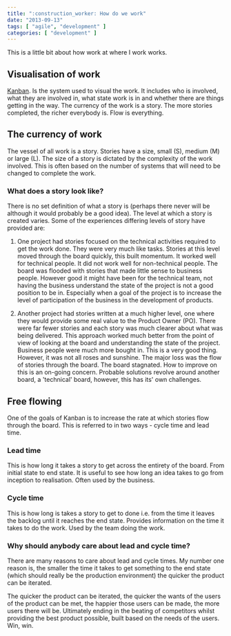 ```yaml
---
title: ":construction_worker: How do we work"
date: "2013-09-13"
tags: [ "agile", "development" ]
categories: [ "development" ]
---
```


This is a little bit about how work at where I work works.

## Visualisation of work

[Kanban](http://en.wikipedia.org/wiki/Kanban_(development)). Is the system used
to visual the work. It includes who is involved, what they are involved in,
what state work is in and whether there are things getting in the way. The
currency of the work is a story. The more stories completed, the richer
everybody is. Flow is everything.

## The currency of work

The vessel of all work is a story. Stories have a size, small (S), medium (M)
or large (L). The size of a story is dictated by the complexity of the work
involved. This is often based on the number of systems that will need to be
changed to complete the work.

### What does a story look like?

There is no set definition of what a story is (perhaps there never will be
although it would probably be a good idea). The level at which a story is
created varies. Some of the experiences differing levels of story have provided
are:

1. One project had stories focused on the technical activities required to get
   the work done. They were very much like tasks. Stories at this level moved
   through the board quickly, this built momentum. It worked well for technical
   people. It did not work well for non-technical people. The board was flooded
   with stories that made little sense to business people. However good it
   might have been for the technical team, not having the business understand
   the state of the project is not a good position to be in. Especially when a
   goal of the project is to increase the level of participation of the
   business in the development of products.

1. Another project had stories written at a much higher level, one where they
   would provide some real value to the Product Owner (PO). There were far
   fewer stories and each story was much clearer about what was being
   delivered. This approach worked much better from the point of view of
   looking at the board and understanding the state of the project. Business
   people were much more bought in. This is a very good thing. However, it was
   not all roses and sunshine. The major loss was the flow of stories through
   the board. The board stagnated. How to improve on this is an on-going
   concern. Probable solutions revolve around another board, a 'technical'
   board, however, this has its' own challenges.

## Free flowing

One of the goals of Kanban is to increase the rate at which stories flow
through the board. This is referred to in two ways - cycle time and lead time.

### Lead time

This is how long it takes a story to get across the entirety of the board. From
initial state to end state. It is useful to see how long an idea takes to go
from inception to realisation. Often used by the business.

### Cycle time

This is how long is takes a story to get to done i.e. from the time it leaves
the backlog until it reaches the end state. Provides information on the time it
takes to do the work. Used by the team doing the work.

### Why should anybody care about lead and cycle time?

There are many reasons to care about lead and cycle times. My number one reason
is, the smaller the time it takes to get something to the end state (which
should really be the production environment) the quicker the product can be
iterated.

The quicker the product can be iterated, the quicker the wants of the users of
the product can be met, the happier those users can be made, the more users
there will be. Ultimately ending in the beating of competitors whilst providing
the best product possible, built based on the needs of the users. Win, win.
